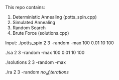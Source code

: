 This repo contains:
1. Deterministic Annealing (potts_spin.cpp)
2. Simulated Annealing 
3. Random Search
4. Brute Force (solutions.cpp)

Input:
./potts_spin 2 3 -random -max 100 0.01 10 100

./sa 2 3 -random -max 100 0.01 10 100

./solutions 2 3 -random -max

./ra 2 3 -random $no_of_iterations$

